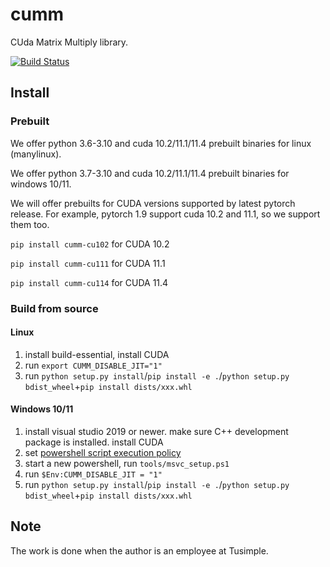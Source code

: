 # cumm
CUda Matrix Multiply library.

[![Build Status](https://github.com/FindDefinition/cumm/workflows/build/badge.svg)](https://github.com/FindDefinition/cumm/actions?query=workflow%3Abuild)

## Install

### Prebuilt

We offer python 3.6-3.10 and cuda 10.2/11.1/11.4 prebuilt binaries for linux (manylinux).

We offer python 3.7-3.10 and cuda 10.2/11.1/11.4 prebuilt binaries for windows 10/11.

We will offer prebuilts for CUDA versions supported by latest pytorch release. For example, pytorch 1.9 support cuda 10.2 and 11.1, so we support them too.

```pip install cumm-cu102``` for CUDA 10.2

```pip install cumm-cu111``` for CUDA 11.1

```pip install cumm-cu114``` for CUDA 11.4

### Build from source

#### Linux

1. install build-essential, install CUDA
2. run ```export CUMM_DISABLE_JIT="1"```
3. run ```python setup.py install```/```pip install -e .```/```python setup.py bdist_wheel```+```pip install dists/xxx.whl```

#### Windows 10/11

1. install visual studio 2019 or newer. make sure C++ development package is installed. install CUDA
2. set [powershell script execution policy](https://docs.microsoft.com/en-us/powershell/module/microsoft.powershell.core/about/about_execution_policies?view=powershell-7.1)
3. start a new powershell, run ```tools/msvc_setup.ps1```
4. run ```$Env:CUMM_DISABLE_JIT = "1"```
5. run ```python setup.py install```/```pip install -e .```/```python setup.py bdist_wheel```+```pip install dists/xxx.whl```

## Note
The work is done when the author is an employee at Tusimple.